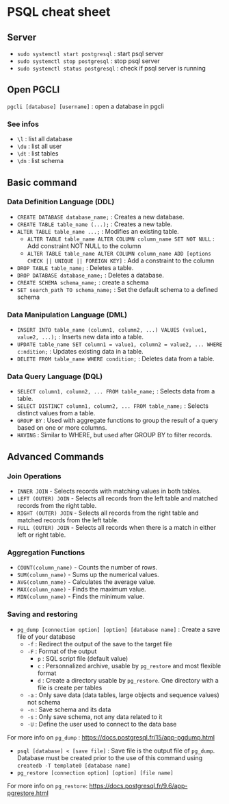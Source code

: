 # PSQL cheat sheet

## Server
- `sudo systemctl start postgresql` : start psql server
- `sudo systemctl stop postgresql` : stop psql server
- `sudo systemctl status postgresql` : check if psql server is running

## Open PGCLI
`pgcli [database] [username]` : open a database in pgcli

### See infos
- `\l` : list all database 
- `\du` : list all user
- `\dt` : list tables
- `\dn` : list schema 




## Basic command
### Data Definition Language (DDL)
- `CREATE DATABASE database_name;` : Creates a new database.
- `CREATE TABLE table_name (...);` : Creates a new table.
- `ALTER TABLE table_name ...;` : Modifies an existing table.
    - `ALTER TABLE table_name ALTER COLUMN column_name SET NOT NULL` : Add constraint NOT NULL to the column
    - `ALTER TABLE table_name ALTER COLUMN column_name ADD [options CHECK || UNIQUE || FOREIGN KEY]` : Add a constraint to the column
- `DROP TABLE table_name;` : Deletes a table.
- `DROP DATABASE database_name;` : Deletes a database.
- `CREATE SCHEMA schema_name;` : create a schema
- `SET search_path TO schema_name;` : Set the default schema to a defined schema


### Data Manipulation Language (DML)
- `INSERT INTO table_name (column1, column2, ...) VALUES (value1, value2, ...);` : Inserts new data into a table.
- `UPDATE table_name SET column1 = value1, column2 = value2, ... WHERE c:ndition;` : Updates existing data in a table.
- `DELETE FROM table_name WHERE condition;` : Deletes data from a table.



### Data Query Language (DQL)
- `SELECT column1, column2, ... FROM table_name;` : Selects data from a table.
- `SELECT DISTINCT column1, column2, ... FROM table_name;` : Selects distinct values from a table.
- `GROUP BY` : Used with aggregate functions to group the result of a query based on one or more columns.
- `HAVING` : Similar to WHERE, but used after GROUP BY to filter records.




## Advanced Commands

### Join Operations
- `INNER JOIN` - Selects records with matching values in both tables.
- `LEFT (OUTER) JOIN` - Selects all records from the left table and matched records from the right table.
- `RIGHT (OUTER) JOIN` - Selects all records from the right table and matched records from the left table.
- `FULL (OUTER) JOIN` - Selects all records when there is a match in either left or right table.

### Aggregation Functions
- `COUNT(column_name)` - Counts the number of rows.
- `SUM(column_name)` - Sums up the numerical values.
- `AVG(column_name)` - Calculates the average value.
- `MAX(column_name)` - Finds the maximum value.
- `MIN(column_name)` - Finds the minimum value.

### Saving and restoring
- `pg_dump [connection option] [option] [database name]` : Create a save file of your database
    - `-f` : Redirect the output of the save to the target file
    - `-F` : Format of the output
        - `p` : SQL script file (default value)
        - `c` : Personnalized archive, usable by `pg_restore` and most flexible format
        - `d` : Create a directory usable by `pg_restore`. One directory with a file is create per tables
    - `-a` : Only save data (data tables, large objects and sequence values) not schema
    - `-n` : Save schema and its data
    - `-s` : Only save schema, not any data related to it 
    - `-U` : Define the user used to connect to the data base

For more info on `pg_dump` : https://docs.postgresql.fr/15/app-pgdump.html

- `psql [database] < [save file]` : Save file is the output file of `pg_dump`. Database must be created prior to the use of this command using `createdb -T template0 [database name]`
- `pg_restore [connection option] [option] [file name]`

For more info on `pg_restore`: https://docs.postgresql.fr/9.6/app-pgrestore.html

